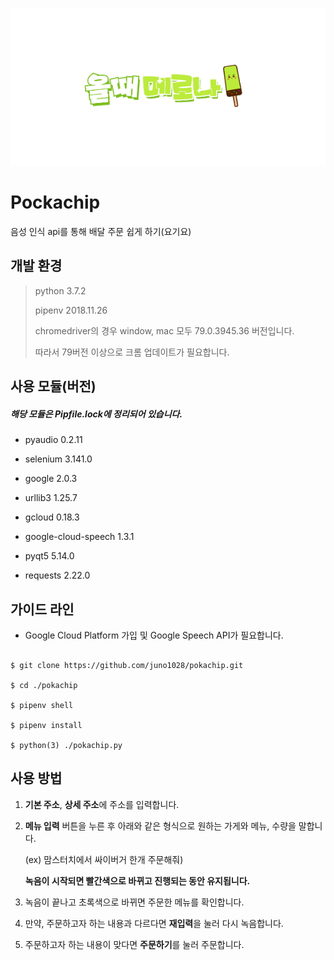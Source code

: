 <img src="/logo.png" title="로고" alt="올 때 메로나" style="margin: 0 auto;"></img>

# Pockachip

음성 인식 api를 통해 배달 주문 쉽게 하기(요기요)

## 개발 환경

> python 3.7.2
>
> pipenv 2018.11.26
>
> chromedriver의 경우 window, mac 모두 79.0.3945.36 버전입니다.<br>
>
> 따라서 79버전 이상으로 크롬 업데이트가 필요합니다.

## 사용 모듈(버전)

##### 해당 모듈은 Pipfile.lock에 정리되어 있습니다.

- pyaudio 0.2.11

- selenium 3.141.0

- google 2.0.3

- urllib3 1.25.7

- gcloud 0.18.3

- google-cloud-speech 1.3.1

- pyqt5 5.14.0

- requests 2.22.0

## 가이드 라인

- Google Cloud Platform 가입 및 Google Speech API가 필요합니다.

```

$ git clone https://github.com/juno1028/pokachip.git

$ cd ./pokachip

$ pipenv shell

$ pipenv install

$ python(3) ./pokachip.py

```

## 사용 방법

1. **기본 주소**, **상세 주소**에 주소를 입력합니다.

2. **메뉴 입력** 버튼을 누른 후 아래와 같은 형식으로 원하는 가게와 메뉴, 수량을 말합니다.

   (ex) 맘스터치에서 싸이버거 한개 주문해줘)

   **녹음이 시작되면 빨간색으로 바뀌고 진행되는 동안 유지됩니다.**

3. 녹음이 끝나고 초록색으로 바뀌면 주문한 메뉴를 확인합니다.

4. 만약, 주문하고자 하는 내용과 다르다면 **재입력**을 눌러 다시 녹음합니다.

5. 주문하고자 하는 내용이 맞다면 **주문하기**를 눌러 주문합니다.
